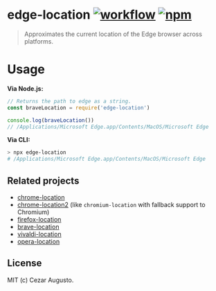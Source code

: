 [action-image]: https://github.com/cezaraugusto/edge-location/workflows/CI/badge.svg
[action-url]: https://github.com/cezaraugusto/edge-location/actions?query=workflow%3ACI
[npm-image]: https://img.shields.io/npm/v/edge-location.svg
[npm-url]: https://npmjs.org/package/edge-location

# edge-location [![workflow][action-image]][action-url] [![npm][npm-image]][npm-url]

> Approximates the current location of the Edge browser across platforms.

# Usage

**Via Node.js:**

```js
// Returns the path to edge as a string.
const braveLocation = require('edge-location')

console.log(braveLocation())
// /Applications/Microsoft Edge.app/Contents/MacOS/Microsoft Edge
```

**Via CLI:**

```bash
> npx edge-location
# /Applications/Microsoft Edge.app/Contents/MacOS/Microsoft Edge
```

## Related projects

* [chrome-location](https://github.com/hughsk/chrome-location)
* [chrome-location2](https://github.com/cezaraugusto/chrome-location2) (like `chromium-location` with fallback support to Chromium)
* [firefox-location](https://github.com/hughsk/firefox-location)
* [brave-location](https://github.com/cezaraugusto/brave-location)
* [vivaldi-location](https://github.com/jandrey/vivaldi-location)
* [opera-location](https://github.com/jandrey/opera-location)

## License

MIT (c) Cezar Augusto.
